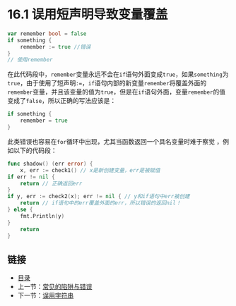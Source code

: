 # 16.1 误用短声明导致变量覆盖

```go
var remember bool = false
if something {
    remember := true //错误
}
// 使用remember
```

在此代码段中，`remember`变量永远不会在`if`语句外面变成`true`，如果`something`为`true`，由于使用了短声明`:=`，`if`语句内部的新变量`remember`将覆盖外面的`remember`变量，并且该变量的值为`true`，但是在`if`语句外面，变量`remember`的值变成了`false`，所以正确的写法应该是：

```go
if something {
    remember = true
}
```

此类错误也容易在`for`循环中出现，尤其当函数返回一个具名变量时难于察觉
，例如以下的代码段：

```go
func shadow() (err error) {
    x, err := check1() // x是新创建变量，err是被赋值
if err != nil {
    return // 正确返回err
}
if y, err := check2(x); err != nil { // y和if语句中err被创建
    return // if语句中的err覆盖外面的err，所以错误的返回nil！
} else {
    fmt.Println(y)
}
    return
}
```

## 链接

- [目录](directory.md)
- 上一节：[常见的陷阱与错误](16.0.md)
- 下一节：[误用字符串](16.2.md)